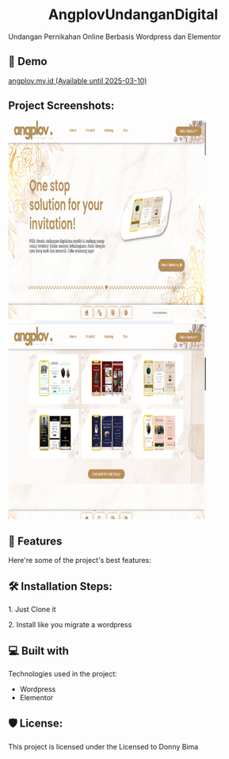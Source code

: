 <h1 align="center" id="title">AngplovUndanganDigital</h1>

<p id="description">Undangan Pernikahan Online Berbasis Wordpress dan Elementor</p>

<h2>🚀 Demo</h2>

[angplov.my.id (Available until 2025-03-10)](angplov.my.id)

<h2>Project Screenshots:</h2>

<img src="https://raw.githubusercontent.com/widifirmaan/Angplov-Undangan-Digital/refs/heads/main/Screenshot%20(34).png" alt="project-screenshot" width="400" height="400/">

<img src="https://raw.githubusercontent.com/widifirmaan/Angplov-Undangan-Digital/refs/heads/main/Screenshot%20(35).png" alt="project-screenshot" width="400" height="400/">
  
<h2>🧐 Features</h2>

Here're some of the project's best features:

<h2>🛠️ Installation Steps:</h2>

<p>1. Just Clone it</p>

<p>2. Install like you migrate a wordpress</p>

  
  
<h2>💻 Built with</h2>

Technologies used in the project:

*   Wordpress
*   Elementor

<h2>🛡️ License:</h2>

This project is licensed under the Licensed to Donny Bima
